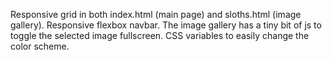Responsive grid in both index.html (main page) and sloths.html (image gallery).
Responsive flexbox navbar.
The image gallery has a tiny bit of js to toggle the selected image fullscreen.
CSS variables to easily change the color scheme.
